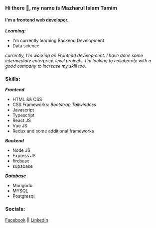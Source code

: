 ### Hi there 👋, my name is  Mazharul Islam Tamim
#### I'm a frontend web developer.

***Learning:***
- I'm currently learning Backend Development 
- Data science 

<i>currently, I'm working on Frontend development. 
I have done some intermediate enterprise-level projects. 
I'm looking to collaborate with a good company to increase my skill too.</i>



### Skills:

***Frontend***
  - HTML && CSS 
  -  CSS Frameworks: <i>Bootstrap</i> <i>Tailwindcss</i>
  - Javascript
  - Typescript
  - React JS
  - Vue JS
  - Redux
  and some additional frameworks
  
***Backend***
  - Node JS 
  - Express JS
  - firebase
  - supabase

  
  
***Database***
 - Mongodb
 - MYSQL
 - Postgresql


### Socials:
[Facebook](https://www.facebook.com/mazharul.tamim.28/) || [LinkedIn ](https://www.linkedin.com/in/mazharul-islam-5194a5204/)



